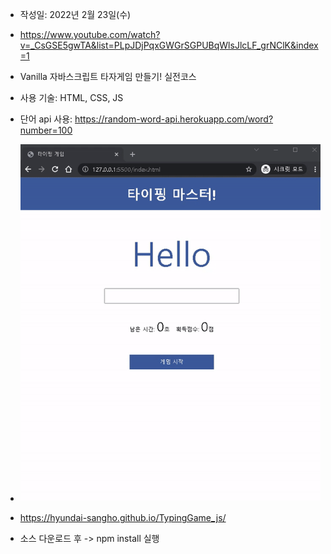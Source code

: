 - 작성일: 2022년 2월 23일(수)

- https://www.youtube.com/watch?v=_CsGSE5gwTA&list=PLpJDjPqxGWGrSGPUBqWlsJlcLF_grNClK&index=1

- Vanilla 자바스크립트 타자게임 만들기! 실전코스

- 사용 기술: HTML, CSS, JS

- 단어 api 사용: https://random-word-api.herokuapp.com/word?number=100 

- ![default](screenshot.gif)

- https://hyundai-sangho.github.io/TypingGame_js/

- 소스 다운로드 후 -> npm install 실행
